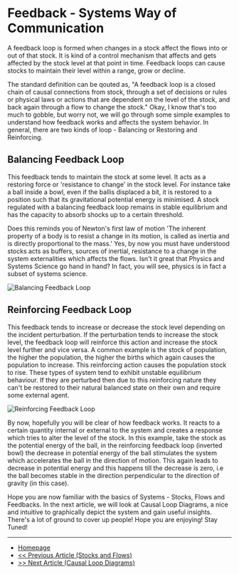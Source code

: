 # Feedback - Systems Way of Communication

A feedback loop is formed when changes in a stock affect the flows into or out of that stock. It is kind of a control mechanism that affects and gets affected by the stock level at that point in time.  Feedback loops can cause stocks to maintain their level within a range, grow or decline.  

The standard definition can be qouted as, "A feedback loop is a closed chain of causal connections from stock, through a set of decisions or rules or physical laws or actions that are dependent on the level of the stock, and back again through a flow to change the stock." Okay, I know that's too much to gobble, but worry not, we will go through some simple examples to understand how feedback works and affects the system behavior. In general, there are two kinds of loop - Balancing or Restoring and Reinforcing.

## Balancing Feedback Loop

This  feedback  tends  to  maintain  the  stock  at  some  level.   It  acts  as  a  restoring  force  or 'resistance to change' in the stock level.  For instance take a ball inside a bowl, even if the ballis displaced a bit, it is restored to a position such that its gravitational potential energy is minimised.  A stock regulated with a balancing feedback loop remains in stable  equilibrium and has the capacity to absorb shocks up to a certain threshold. 

Does this reminds you of Newton's first law of motion 'The inherent property of a body is to resist a change in its motion, is called as inertia and is directly proportional to the mass.' Yes, by now you must have understood stocks acts as buffers, sources of inertial, resistance to a change in the system externalities which affects the flows. Isn't it great that Physics and Systems Science go hand in hand? In fact, you will see, physics is in fact a subset of systems science. 

![Balancing Feedback Loop](https://sohamphanseiitb.github.io/Think-in-Systems/assets/system-dynamics/gravity.PNG)

## Reinforcing Feedback Loop
This feedback tends to increase or decrease the stock level depending on the incident perturbation.  If the perturbation tends to increase the stock level, the feedback loop will reinforce this  action  and  increase  the  stock  level  further and vice versa. A common  example is the stock of population, the higher the population, the higher the births which again causes the population  to  increase.   This  reinforcing action causes the  population  stock  to  rise. These types of system tend to exhibit unstable equilibrium behaviour.  If they are perturbed then due to this reinforcing nature they can't be restored to their natural balanced state on their own and require some external agent. 

![Reinforcing Feedback Loop](https://sohamphanseiitb.github.io/Think-in-Systems/assets/system-dynamics/gravity2.PNG)

By now, hopefully you will be clear of how feedback works. It reacts to a certain quantity internal or external to the system and creates a response which tries to alter the level of the stock. In this example, take the stock as the potential energy of the ball, in the reinforcing feedback loop (inverted bowl) the decrease in potential energy of the ball stimulates the system which accelerates the ball in the direction of motion. This again leads to decrease in potential energy and this happens till the decrease is zero, i.e the ball becomes stable in the direction perpendicular to the direction of gravity (in this case).

Hope you are now familiar with the basics of Systems - Stocks, Flows and Feedbacks. In the next article, we will look at Causal Loop Diagrams, a nice and intuitive to graphically depict the system and gain useful insights. There's a lot of ground to cover up people! Hope you are enjoying! Stay Tuned!

---
- [Homepage](https://sohamphanseiitb.github.io/Think-in-Systems/index.html)
- [<< Previous Article (Stocks and Flows)](https://sohamphanseiitb.github.io/Think-in-Systems/Systems_Theory/system_dynamics/stocks_and_flows.html)
- [>> Next Article (Causal Loop Diagrams)](https://sohamphanseiitb.github.io/Think-in-Systems/Systems_Theory/system_dynamics/cld.html)
